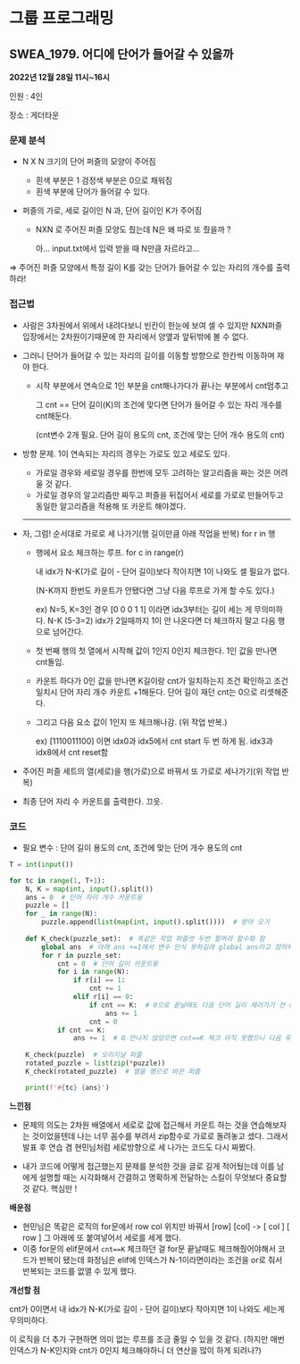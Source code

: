 # **그룹 프로그래밍**

## SWEA_1979. 어디에 단어가 들어갈 수 있을까

**2022년 12월 28일 11시~16시**

인원 : 4인

장소 : 게더타운



### 문제 분석

- N X N 크기의 단어 퍼즐의 모양이 주어짐

  - 흰색 부분은 1 검정색 부분은 0으로 채워짐
  - 흰색 부분에 단어가 들어갈 수 있다.

- 퍼즐의 가로, 세로 길이인 N 과, 단어 길이인 K가 주어짐

  - NXN 로 주어진 퍼즐 모양도 줬는데 N은 왜 따로 또 줬을까 ?

    아… input.txt에서 입력 받을 때 N만큼 자르라고…

⇒ 주어진 퍼즐 모양에서 특정 길이 K를 갖는 단어가 들어갈 수 있는 자리의 개수를 출력하라!



### 접근법

- 사람은 3차원에서 위에서 내려다보니 빈칸이 한눈에 보여 셀 수 있지만 NXN퍼즐 입장에서는 2차원이기때문에 한 자리에서 양옆과 앞뒤밖에 볼 수 없다.

- 그러니 단어가 들어갈 수 있는 자리의 길이를 이동할 방향으로 한칸씩 이동하며 재야 한다.

  - 시작 부분에서 연속으로 1인 부분을 cnt해나가다가 끝나는 부분에서 cnt멈추고

    그 cnt == 단어 길이(K)의 조건에 맞다면 단어가 들어갈 수 있는 자리 개수를 cnt해둔다.

    (cnt변수 2개 필요. 단어 길이 용도의 cnt, 조건에 맞는 단어 개수 용도의 cnt)

- 방향 문제. 1이 연속되는 자리의 경우는 가로도 있고 세로도 있다.

  - 가로일 경우와 세로일 경우를 한번에 모두 고려하는 알고리즘을 짜는 것은 어려울 것 같다.
  - 가로일 경우의 알고리즘만 짜두고  퍼즐을 뒤집어서 세로를 가로로 만들어두고 동일한 알고리즘을 적용해 또 카운트 해야겠다.

  ------

- 자, 그럼! 순서대로 가로로 세 나가기(행 길이만큼 아래 작업을 반복) for r in 행

  - 행에서 요소 체크하는 루프. for c in range(r)

    내 idx가 N-K(가로 길이 - 단어 길이)보다 작아지면 1이 나와도 셀 필요가 없다.

    (N-K까지 한번도 카운트가 안됐다면 그냥 다음 루프로 가게 할 수도 있다.)

    ex) N=5, K=3인 경우 [0 0 0 1 1] 이라면 idx3부터는 길이 세는 게 무의미하다. N-K (5-3=2) idx가 2일때까지 1이 안 나온다면 더 체크하지 말고 다음 행으로 넘어간다.

  - 첫 번째 행의 첫 열에서 시작해 값이 1인지 0인지 체크한다. 1인 값을 만나면 cnt돌입.

  - 카운트 하다가 0인 값을 만나면 K길이랑 cnt가 일치하는지 조건 확인하고 조건 일치시 단어 자리 개수 카운트 +1해둔다. 단어 길이 재던 cnt는 0으로 리셋해준다.

  - 그리고 다음 요소 값이 1인지 또 체크해나감. (위 작업 반복.)

    ex) [1110011100] 이면 idx0과 idx5에서 cnt start 두 번 하게 됨. idx3과 idx8에서 cnt reset함

- 주어진 퍼즐 세트의 열(세로)을 행(가로)으로 바꿔서 또 가로로 세나가기(위 작업 반복)

- 최종 단어 자리 수 카운트를 출력한다.  끄읏.

  

### 코드

- 필요 변수 : 단어 길이 용도의 cnt, 조건에 맞는 단어 개수 용도의 cnt

```python
T = int(input())

for tc in range(1, T+1):
    N, K = map(int, input().split())
    ans = 0  # 단어 자리 개수 카운트용
    puzzle = [] 
    for _ in range(N):
        puzzle.append(list(map(int, input().split())))  # 받아 오기
    
    def K_check(puzzle_set):  # 똑같은 작업 퍼즐셋 두번 할꺼라 함수화 함
        global ans  # 아래 ans +=1에서 변수 인식 못하길래 global ans라고 정의해 줌
        for r in puzzle_set:
            cnt = 0  # 단어 길이 카운트용
            for i in range(N):
                if r[i] == 1:
                    cnt += 1
                elif r[i] == 0:
                    if cnt == K:  # 0으로 끝날때도 다음 단어 길이 재러가기 전 cnt==K조건 확인
                        ans += 1  
                    cnt = 0
            if cnt == K:
                ans += 1  # 0 만나지 않았으면 cnt==K 체크 아직 못했으니 다음 루프가기전에도 조건 확인
    
    K_check(puzzle)  # 오리지날 퍼즐
    rotated_puzzle = list(zip(*puzzle))
    K_check(rotated_puzzle)  # 열을 행으로 바꾼 퍼즐

    print(f'#{tc} {ans}')

```



**느낀점**

- 문제의 의도는 2차원 배열에서 세로로 값에 접근해서 카운트 하는 것을 연습해보자는 것이었을텐데 나는 너무 꼼수를 부려서 zip함수로 가로로 돌려놓고 셌다. 그래서 발표 후 연습 겸 현민님처럼 세로방향으로 세 나가는 코드도 다시 짜봤다. 

- 내가 코드에 어떻게 접근했는지 문제를 분석한 것을 글로 길게 적어뒀는데 이를 남에게 설명할 때는 시각화해서 간결하고 명확하게 전달하는 스킬이 무엇보다 중요할 것 같다. 핵심만 !



**배운점**

- 현민님은 똑같은 로직의 for문에서 row col 위치만 바꿔서 [row] [col] -> [ col ] [ row ] 그 아래에 또 붙여넣어서 세로를 세게 했다.
- 이중 for문의 elif문에서 `cnt==K` 체크하던 걸 for문 끝날때도 체크해줬어야해서 코드가 반복이 됐는데 화정님은 elif에 인덱스가 N-1이라면이라는 조건을 or로 줘서 반복되는 코드를 없앨 수 있게 했다.



**개선할 점**

cnt가 0이면서 내 idx가 N-K(가로 길이 - 단어 길이)보다 작아지면 1이 나와도 세는게 무의미하다. 

이 로직을 더 추가 구현하면 의미 없는 루프를 조금 줄일 수 있을 것 같다. (하지만 매번 인덱스가 N-K인지와 cnt가 0인지 체크해야하니 더 연산을 많이 하게 되려나?)
